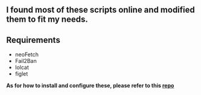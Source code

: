 ## I found most of these scripts online and modified them to fit my needs.

## Requirements
- neoFetch
- Fail2Ban
- lolcat
- figlet  

**As for how to install and configure these, please refer to this [repo](https://github.com/ar51an/raspberrypi-motd/blob/main/README.md)**